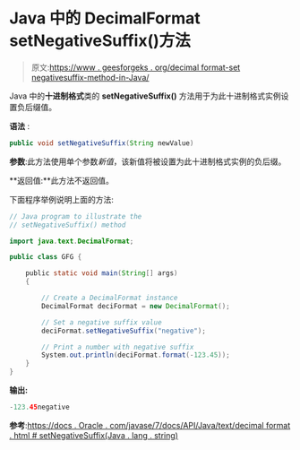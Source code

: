 # Java 中的 DecimalFormat setNegativeSuffix()方法

> 原文:[https://www . geesforgeks . org/decimal format-set negativesuffix-method-in-Java/](https://www.geeksforgeeks.org/decimalformat-setnegativesuffix-method-in-java/)

Java 中的**十进制格式**类的 **setNegativeSuffix()** 方法用于为此十进制格式实例设置负后缀值。

**语法** :

```java
public void setNegativeSuffix(String newValue)

```

**参数**:此方法使用单个参数*新值*，该新值将被设置为此十进制格式实例的负后缀。

**返回值:**此方法不返回值。

下面程序举例说明上面的方法:

```java
// Java program to illustrate the
// setNegativeSuffix() method

import java.text.DecimalFormat;

public class GFG {

    public static void main(String[] args)
    {

        // Create a DecimalFormat instance
        DecimalFormat deciFormat = new DecimalFormat();

        // Set a negative suffix value
        deciFormat.setNegativeSuffix("negative");

        // Print a number with negative suffix
        System.out.println(deciFormat.format(-123.45));
    }
}
```

**输出:**

```java
-123.45negative

```

**参考**:[https://docs . Oracle . com/javase/7/docs/API/Java/text/decimal format . html # setNegativeSuffix(Java . lang . string)](https://docs.oracle.com/javase/7/docs/api/java/text/DecimalFormat.html#setNegativeSuffix(java.lang.String))